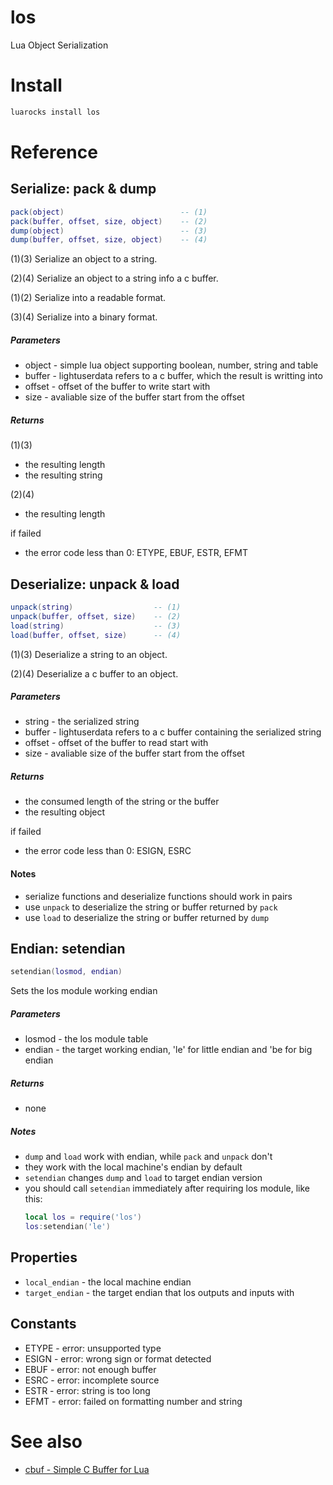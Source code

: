 # los

Lua Object Serialization

# Install

```bash
luarocks install los
```

# Reference

## Serialize: pack & dump

```Lua
pack(object)                          -- (1)
pack(buffer, offset, size, object)    -- (2)
dump(object)                          -- (3)
dump(buffer, offset, size, object)    -- (4)
```

(1)(3) Serialize an object to a string.

(2)(4) Serialize an object to a string info a c buffer.

(1)(2) Serialize into a readable format.

(3)(4) Serialize into a binary format.

##### Parameters

- object - simple lua object supporting boolean, number, string and table
- buffer - lightuserdata refers to a c buffer, which the result is writting into
- offset - offset of the buffer to write start with
- size - avaliable size of the buffer start from the offset

##### Returns

(1)(3)
- the resulting length
- the resulting string

(2)(4)
- the resulting length

if failed
- the error code less than 0: ETYPE, EBUF, ESTR, EFMT

## Deserialize: unpack & load

```Lua
unpack(string)                  -- (1)
unpack(buffer, offset, size)    -- (2)
load(string)                    -- (3)
load(buffer, offset, size)      -- (4)
```

(1)(3) Deserialize a string to an object.

(2)(4) Deserialize a c buffer to an object.

##### Parameters

- string - the serialized string
- buffer - lightuserdata refers to a c buffer containing the serialized string
- offset - offset of the buffer to read start with
- size - avaliable size of the buffer start from the offset

##### Returns

- the consumed length of the string or the buffer
- the resulting object

if failed
- the error code less than 0: ESIGN, ESRC

#### Notes
- serialize functions and deserialize functions should work in pairs
- use `unpack` to deserialize the string or buffer returned by `pack`
- use `load` to deserialize the string or buffer returned by `dump`

## Endian: setendian
```Lua
setendian(losmod, endian)
```

Sets the los module working endian

##### Parameters

- losmod - the los module table
- endian - the target working endian, 'le' for little endian and 'be for big endian

##### Returns

- none

##### Notes

- `dump` and `load` work with endian, while `pack` and `unpack` don't
- they work with the local machine's endian by default
- `setendian` changes `dump` and `load` to target endian version
- you should call `setendian` immediately after requiring los module, like this:
  ```Lua
  local los = require('los')
  los:setendian('le')
  ```

## Properties

- `local_endian` - the local machine endian
- `target_endian` - the target endian that los outputs and inputs with

## Constants

- ETYPE - error: unsupported type
- ESIGN - error: wrong sign or format detected
- EBUF - error: not enough buffer
- ESRC - error: incomplete source
- ESTR - error: string is too long
- EFMT - error: failed on formatting number and string

# See also

- [cbuf - Simple C Buffer for Lua](https://github.com/lengbing/cbuf)
